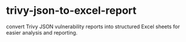 # trivy-json-to-excel-report
convert Trivy JSON vulnerability reports into structured Excel sheets for easier analysis and reporting.
